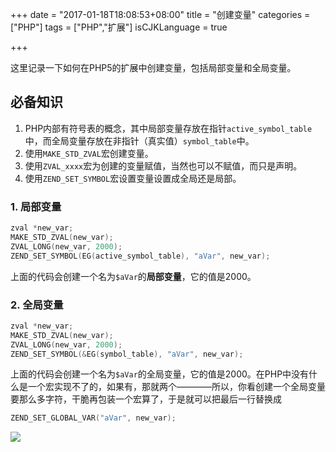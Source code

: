 +++
date = "2017-01-18T18:08:53+08:00"
title = "创建变量"
categories = ["PHP"]
tags = ["PHP","扩展"]
isCJKLanguage = true

+++

这里记录一下如何在PHP5的扩展中创建变量，包括局部变量和全局变量。

## 必备知识

1. PHP内部有符号表的概念，其中局部变量存放在指针`active_symbol_table`中，而全局变量存放在非指针（真实值）`symbol_table`中。
2. 使用`MAKE_STD_ZVAL`宏创建变量。
3. 使用`ZVAL_xxxx`宏为创建的变量赋值，当然也可以不赋值，而只是声明。
4. 使用`ZEND_SET_SYMBOL`宏设置变量设置成全局还是局部。

### 1. 局部变量

```c
zval *new_var;
MAKE_STD_ZVAL(new_var);
ZVAL_LONG(new_var, 2000);
ZEND_SET_SYMBOL(EG(active_symbol_table), "aVar", new_var);
```

上面的代码会创建一个名为`$aVar`的**局部变量**，它的值是2000。



### 2. 全局变量

```c
zval *new_var;
MAKE_STD_ZVAL(new_var);
ZVAL_LONG(new_var, 2000);
ZEND_SET_SYMBOL(&EG(symbol_table), "aVar", new_var);
```

上面的代码会创建一个名为`$aVar`的全局变量，它的值是2000。在PHP中没有什么是一个宏实现不了的，如果有，那就两个————所以，你看创建一个全局变量要那么多字符，干脆再包装一个宏算了，于是就可以把最后一行替换成

```c
ZEND_SET_GLOBAL_VAR("aVar", new_var);
```

![](https://ww3.sinaimg.cn/large/006tNbRwly1fbuyfmvy90j30z403q0tk.jpg)